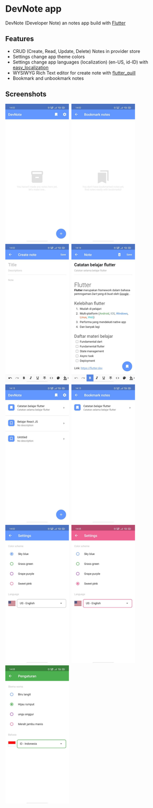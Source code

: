# DevNote app
DevNote (Developer Note) an notes app build with [Flutter](https://flutter.dev/)

## Features
- CRUD (Create, Read, Update, Delete) Notes in provider store
- Settings change app theme colors
- Settings change app languages (localization) (en-US, id-ID) with [easy_localization](https://pub.dev/packages/easy_localization)
- WYSIWYG Rich Text editor for create note with [flutter_quill](https://pub.dev/packages/flutter_quill)
- Bookmark and unbookmark notes
## Screenshots
<div style="display:flex; gap: 8px; flex-wrap: wrap;">
  <img src="docs/screenshots/result_home-empty.jpg" alt="Home screen - empty" title="Home screen - empty" width="200"/>
  <img src="docs/screenshots/result_bookmark-empty.jpg" alt="Bookmark screen - empty" title="Bookmark screen - empty" width="200"/>
  <img src="docs/screenshots/result_create-note-empty.jpg" alt="Create note screen" title="Create note screen" width="200"/>
  <img src="docs/screenshots/result_edit-note.jpg" alt="Edit note screen" title="Edit note screen" width="200"/>
  <img src="docs/screenshots/result_home-3-note-blue.jpg" alt="Home screen with items" title="Home screen with items" width="200"/>
  <img src="docs/screenshots/result_bookmark-1-blue.jpg" alt="Bookmark screen with items" title="Bookmark screen with items" width="200"/>
  <img src="docs/screenshots/result_settings-default.jpg" alt="Settings - blue, en-US" title="Settings - blue, en-US" width="200"/>
  <img src="docs/screenshots/result_settings-pink-us.jpg" alt="Settings - pink, en-US" title="Settings - pink, en-US" width="200"/>
  <img src="docs/screenshots/result_settings-green-id.jpg" alt="Settings - green, id-ID" title="Settings - green, id-ID" width="200"/>
</div>